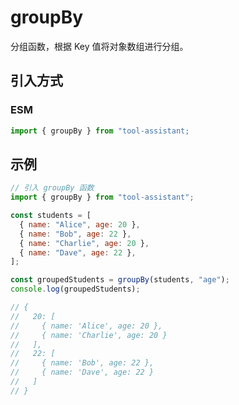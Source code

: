 # groupBy

分组函数，根据 Key 值将对象数组进行分组。

## 引入方式

<!-- ### CJS

```javascript
const { groupBy } = require("tool-assistant");
``` -->

### ESM

```javascript
import { groupBy } from "tool-assistant;
```

## 示例

```javascript
// 引入 groupBy 函数
import { groupBy } from "tool-assistant";

const students = [
  { name: "Alice", age: 20 },
  { name: "Bob", age: 22 },
  { name: "Charlie", age: 20 },
  { name: "Dave", age: 22 },
];

const groupedStudents = groupBy(students, "age");
console.log(groupedStudents);

// {
//   20: [
//     { name: 'Alice', age: 20 },
//     { name: 'Charlie', age: 20 }
//   ],
//   22: [
//     { name: 'Bob', age: 22 },
//     { name: 'Dave', age: 22 }
//   ]
// }
```

